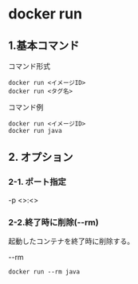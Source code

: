 # docker run

## 1.基本コマンド

コマンド形式

```
docker run <イメージID>
docker run <タグ名>
```

コマンド例

```
docker run <イメージID>
docker run java
```

## 2. オプション

### 2-1. ポート指定

-p <>:<>

### 2-2.終了時に削除(--rm)

起動したコンテナを終了時に削除する。

--rm

```
docker run --rm java
```

